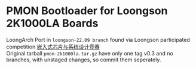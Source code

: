 # PMON Bootloader for Loongson 2K1000LA Boards
LoongArch Port in `loongson-22.09 branch` found via Loongson participated competition [嵌入式芯片与系统设计竞赛](http://www.socchina.net/)  
Original tarball `pmon-2k1000la.tar.gz` have only one tag v0.3 and no branches, with unstaged changes, so commit them seperately.

